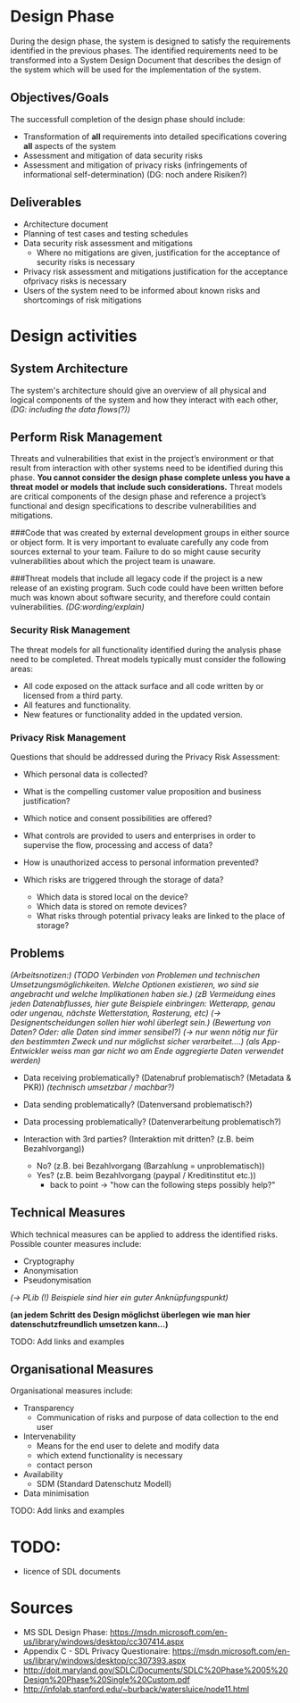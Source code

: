 # Design Phase

During the design phase, the system is designed to satisfy the requirements identified in the previous phases.
The identified requirements need to be transformed into a System Design Document that describes the design of the system which will be used for the implementation of the system.

## Objectives/Goals

The successfull completion of the design phase should include:

* Transformation of **all** requirements into detailed specifications covering **all** aspects of the system
* Assessment and mitigation of data security risks
* Assessment and mitigation of privacy risks (infringements of informational self-determination)
(DG: noch andere Risiken?)

## Deliverables

* Architecture document
* Planning of test cases and testing schedules 
* Data security risk assessment and mitigations
  * Where no mitigations are given, justification for the acceptance of security risks is necessary
* Privacy risk assessment and mitigations justification for the acceptance ofprivacy risks is necessary
* Users of the system need to be informed about known risks and shortcomings of risk mitigations

# Design activities

## System Architecture
The system's architecture should give an overview of all physical and logical components of the system and how they interact with each other, 
*(DG: including the data flows(?))*

## Perform Risk Management
Threats and vulnerabilities that exist in the project’s environment or that result from interaction with other systems need to be identified during this phase.
**You cannot consider the design phase complete unless you have a threat model or models that include such considerations.** Threat models are critical components of the design phase and reference a project’s functional and design specifications to describe vulnerabilities and mitigations.

###Code that was created by external development groups in either source or object form.
It is very important to evaluate carefully any code from sources external to your team. Failure to do so might cause security vulnerabilities about which the project team is unaware.

###Threat models that include all legacy code if the project is a new release of an existing program. 
Such code could have been written before much was known about software security, and therefore could contain vulnerabilities.
*(DG:wording/explain)*

### Security Risk Management
The threat models for all functionality identified during the analysis phase need to be completed. Threat models typically must consider the following areas:

* All code exposed on the attack surface and all code written by or licensed from a third party.
* All features and functionality.
* New features or functionality added in the updated version.

### Privacy Risk Management

Questions that should be addressed during the Privacy Risk Assessment:

* Which personal data is collected?
* What is the compelling customer value proposition and business justification?
* Which notice and consent possibilities are offered?
* What controls are provided to users and enterprises in order to supervise the flow, processing and access of data?
* How is unauthorized access to personal information prevented?

* Which risks are triggered through the storage of data?
  * Which data is stored local on the device?
  * Which data is stored on remote devices?
  * What risks through potential privacy leaks are linked to the place of storage?

## Problems
*(Arbeitsnotizen:)*
*(TODO Verbinden von Problemen und technischen Umsetzungsmöglichkeiten. Welche Optionen existieren, wo sind sie angebracht und welche Implikationen haben sie.)*
*(zB Vermeidung eines jeden Datenabflusses, hier gute Beispiele einbringen: Wetterapp, genau oder ungenau, nächste Wetterstation, Rasterung, etc)*
*(-> Designentscheidungen sollen hier wohl überlegt sein.)*
*(Bewertung von Daten? Oder: alle Daten sind immer sensibel?)*
*(-> nur wenn nötig nur für den bestimmten Zweck und nur möglichst sicher verarbeitet....)*
*(als App-Entwickler weiss man gar nicht wo am Ende aggregierte Daten verwendet werden)*

* Data receiving problematically? (Datenabruf problematisch? (Metadata & PKR))
*(technisch umsetzbar / machbar?)*

* Data sending problematically? (Datenversand problematisch?)

* Data processing problematically? (Datenverarbeitung problematisch?)

* Interaction with 3rd parties? (Interaktion mit dritten? (z.B. beim Bezahlvorgang)) 
  * No? (z.B. bei Bezahlvorgang (Barzahlung = unproblematisch))
  * Yes? (z.B. beim Bezahlvorgang (paypal / Kreditinstitut etc.))
    * back to point -> "how can the following steps possibly help?"

## Technical Measures
Which technical measures can be applied to address the identified risks.
Possible counter measures include: 

* Cryptography
* Anonymisation
* Pseudonymisation
 
*(-> PLib (!) Beispiele sind hier ein guter Anknüpfungspunkt)*

**(an jedem Schritt des Design möglichst überlegen wie man hier datenschutzfreundlich umsetzen kann...)**

TODO: Add links and examples

## Organisational Measures
Organisational measures include:

* Transparency
  * Communication of risks and purpose of data collection to the end user
* Intervenability
  * Means for the end user to delete and modify data
  * which extend functionality is necessary
  * contact person 
* Availability
  * SDM (Standard Datenschutz Modell)
* Data minimisation

TODO: Add links and examples

# TODO: 
* licence of SDL documents

# Sources
* MS SDL Design Phase: https://msdn.microsoft.com/en-us/library/windows/desktop/cc307414.aspx
* Appendix C - SDL Privacy Questionaire: https://msdn.microsoft.com/en-us/library/windows/desktop/cc307393.aspx
* http://doit.maryland.gov/SDLC/Documents/SDLC%20Phase%2005%20Design%20Phase%20Single%20Custom.pdf
* http://infolab.stanford.edu/~burback/watersluice/node11.html

